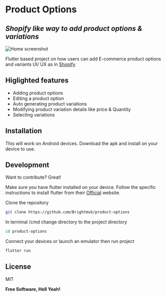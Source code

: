 # Product Options
## _Shopify like way to add product options & variations_
![Home screenshot](https://github.com/Brightmuk/product-options/assets/screenshots/home_screen.png)

Flutter based project on how users can add E-commerce product options and variants UI/ UX as in [Shopify](https://admin.shopify.com/)



## Higlighted features 

- Adding product options
- Editing a product option
- Auto generating product variations
- Modifying product variation details like price & Quantity
- Selecting variations


## Installation

This will work on Android devices.
Download the apk and install on your device to use.

## Development

Want to contribute? Great!

Make sure you have flutter installed on your device. Follow the specific instructions to install flutter from their  [Official](https://flutter.dev/) website.


Clone the repository

```sh
git clone https://github.com/Brightmuk/product-options
```

In terminal /cmd change directory to the project directory

```sh
cd product-options
```

Connect your devices or launch an emulator then run project

```sh
flutter run
```



## License

MIT

**Free Software, Hell Yeah!**

[//]: # (These are reference links used in the body of this note and get stripped out when the markdown processor does its job. There is no need to format nicely because it shouldn't be seen. Thanks SO - http://stackoverflow.com/questions/4823468/store-comments-in-markdown-syntax)

   [dill]: <https://github.com/joemccann/dillinger>
   [git-repo-url]: <https://github.com/joemccann/dillinger.git>
   [john gruber]: <http://daringfireball.net>
   [df1]: <http://daringfireball.net/projects/markdown/>
   [markdown-it]: <https://github.com/markdown-it/markdown-it>
   [Ace Editor]: <http://ace.ajax.org>
   [node.js]: <http://nodejs.org>
   [Twitter Bootstrap]: <http://twitter.github.com/bootstrap/>
   [jQuery]: <http://jquery.com>
   [@tjholowaychuk]: <http://twitter.com/tjholowaychuk>
   [express]: <http://expressjs.com>
   [AngularJS]: <http://angularjs.org>
   [Gulp]: <http://gulpjs.com>

   [PlDb]: <https://github.com/joemccann/dillinger/tree/master/plugins/dropbox/README.md>
   [PlGh]: <https://github.com/joemccann/dillinger/tree/master/plugins/github/README.md>
   [PlGd]: <https://github.com/joemccann/dillinger/tree/master/plugins/googledrive/README.md>
   [PlOd]: <https://github.com/joemccann/dillinger/tree/master/plugins/onedrive/README.md>
   [PlMe]: <https://github.com/joemccann/dillinger/tree/master/plugins/medium/README.md>
   [PlGa]: <https://github.com/RahulHP/dillinger/blob/master/plugins/googleanalytics/README.md>
